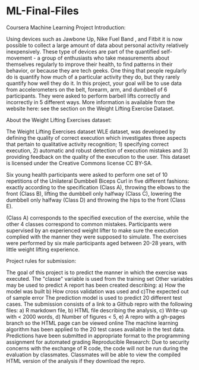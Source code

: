 # ML-Final-Files
Coursera Machine Learning Project
Introduction:

Using devices such as Jawbone Up, Nike Fuel Band , and Fitbit it is now possible to collect a large amount of data about personal activity relatively inexpensively. These type of devices are part of the quantified self-movement - a group of enthusiasts who take measurements about themselves regularly to improve their health, to find patterns in their behavior, or because they are tech geeks. One thing that people regularly do is quantify how much of a particular activity they do, but they rarely quantify how well they do it. In this project, your goal will be to use data from accelerometers on the belt, forearm, arm, and dumbbell of 6 participants. They were asked to perform barbell lifts correctly and incorrectly in 5 different ways. More information is available from the website here: see the section on the Weight Lifting Exercise Dataset.

About the Weight Lifting Exercises dataset:

The Weight Lifting Exercises dataset WLE dataset, was developed by defining the quality of correct execution which investigates three aspects that pertain to qualitative activity recognition; 1) specifying correct execution, 2) automatic and robust detection of execution mistakes and 3) providing feedback on the quality of the execution to the user. This dataset is licensed under the Creative Commons license CC BY-SA.

Six young health participants were asked to perform one set of 10 repetitions of the Unilateral Dumbbell Biceps Curl in five different fashions: exactly according to the specification (Class A), throwing the elbows to the front (Class B), lifting the dumbbell only halfway (Class C), lowering the dumbbell only halfway (Class D) and throwing the hips to the front (Class E).

(Class A) corresponds to the specified execution of the exercise, while the other 4 classes correspond to common mistakes. Participants were supervised by an experienced weight lifter to make sure the execution complied with the manner they were supposed to simulate. The exercises were performed by six male participants aged between 20-28 years, with little weight lifting experience.

Project rules for submission:

The goal of this project is to predict the manner in which the exercise was executed.
The "classe" variable is used from the training set
Other variables may be used to predict
A report has been created describing: a) How the model was built b) How cross validation was used and c)The expected out of sample error
The prediction model is used to predict 20 different test cases.
The submission consists of a link to a Github repro with the following files: a) R markdown file, b) HTML file describing the analysis, c) Write-up with < 2000 words, d) Number of figures < 5, e) A repro with a gh-pages branch so the HTML page can be viewed online
The machine learning algorithm has been applied to the 20 test cases available in the test data.
Predictions have been submitted in appropriate format to the programming assignment for automated grading Reproducible Research:
Due to security concerns with the exchange of R code, the code will not be run during the evaluation by classmates.
Classmates will be able to view the compiled HTML version of the analysis if they download the repro.
